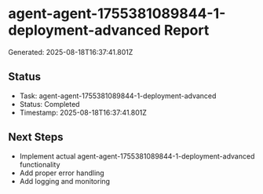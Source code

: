 # agent-agent-1755381089844-1-deployment-advanced Report

Generated: 2025-08-18T16:37:41.801Z

## Status
- Task: agent-agent-1755381089844-1-deployment-advanced
- Status: Completed
- Timestamp: 2025-08-18T16:37:41.801Z

## Next Steps
- Implement actual agent-agent-1755381089844-1-deployment-advanced functionality
- Add proper error handling
- Add logging and monitoring
